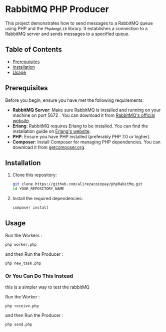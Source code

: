 # RabbitMQ PHP Producer

This project demonstrates how to send messages to a RabbitMQ queue using PHP and the `PhpAmqpLib` library. It establishes a connection to a RabbitMQ server and sends messages to a specified queue.

## Table of Contents

- [Prerequisites](#prerequisites)
- [Installation](#installation)
- [Usage](#usage)

## Prerequisites

Before you begin, ensure you have met the following requirements:

- **RabbitMQ Server**: Make sure RabbitMQ is installed and running on your machine on port 5672 . You can download it from [RabbitMQ's official website](https://www.rabbitmq.com/download.html).
- **Erlang**: RabbitMQ requires Erlang to be installed. You can find the installation guide on [Erlang's website](https://www.erlang.org/downloads).
- **PHP**: Ensure you have PHP installed (preferably PHP 7.0 or higher).
- **Composer**: Install Composer for managing PHP dependencies. You can download it from [getcomposer.org](https://getcomposer.org/download/).

## Installation

1. Clone this repository:
   ```bash
   git clone https://github.com/alirezacoinpay/phpRabitMq.git
   cd YOUR_REPOSITORY_NAME

2. Install the required dependencies:
   ```bash
   composer install

## Usage
 Run the Workers :
   ```bash
   php worker.php
   ```

   and then Run the Producer :
   ```bash
   php new_task.php
   ```
   
### Or You Can Do This Instead
this is a simpler way to test the rabbitMQ

Run the Worker :
   ```
   php receive.php
   ```

and then Run the Producer :
   ```
   php send.php
   ```